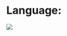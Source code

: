 # Language:
![](https://github-readme-stats.vercel.app/api/top-langs/?username=marcgallant&theme=dark&hide_border=true&include_all_commits=false&count_private=false&layout=compact)
